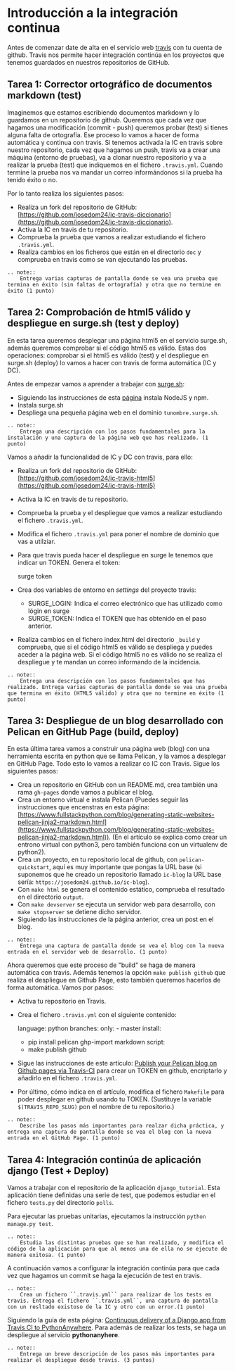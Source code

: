 # Introducción a la integración continua

Antes de comenzar date de alta en el servicio web [travis](https://travis-ci.org/) con tu cuenta de github. Travis nos permite hacer integración continúa en los proyectos que tenemos guardados en nuestros repositorios de GitHub.

## Tarea 1: Corrector ortográfico de documentos markdown (test)

Imaginemos que estamos escribiendo documentos markdown y lo guardamos en un repositorio de github. Queremos que cada vez que hagamos una modificación (commit - push) queremos probar (test) si tienes alguna falta de ortografía. Ese proceso lo vamos a hacer de forma automática y continua con travis. Si tenemos activada la IC en travis sobre nuestro repositorio, cada vez que hagamos un push, travis va a crear una máquina (entorno de pruebas), va a clonar nuestro repositorio y va a realizar la prueba (test) que indiquemos en el fichero `.travis.yml`. Cuando termine la prueba nos va mandar un correo informándonos si la prueba ha tenido éxito o no.

Por lo tanto realiza los siguientes pasos:

* Realiza un fork del repositorio de GitHub: [https://github.com/josedom24/ic-travis-diccionario](https://github.com/josedom24/ic-travis-diccionario).
* Activa la IC en travis de tu repositorio.
* Comprueba la prueba que vamos a realizar estudiando el fichero `.travis.yml`.
* Realiza cambios en los ficheros que están en el directorio `doc` y comprueba en travis como se van ejecutando las pruebas.


```eval_rst
.. note:: 
	Entrega varias capturas de pantalla donde se vea una prueba que termina en éxito (sin faltas de ortografía) y otra que no termine en éxito (1 punto)
```

## Tarea 2: Comprobación de html5 válido y despliegue en surge.sh (test y deploy)

En esta tarea queremos desplegar una página html5 en el servicio surge.sh, además queremos comprobar si el código html5 es válido. Estas dos operaciones: comprobar si el html5 es válido (test) y el despliegue en surge.sh (deploy) lo vamos a hacer con travis de forma automática (IC y DC).

Antes de empezar vamos a aprender a trabajar con [surge.sh](http://surge.sh/):

* Siguiendo las instrucciones de esta [página](https://linuxconfig.org/how-to-install-nodejs-on-debian-9-stretch-linux) instala NodeJS y npm.
* Instala surge.sh
* Despliega una pequeña página web en el dominio `tunombre.surge.sh`.

```eval_rst
.. note:: 
	Entrega una descripción con los pasos fundamentales para la instalación y una captura de la página web que has realizado. (1 punto)
```

Vamos a añadir la funcionalidad de IC y DC con travis, para ello:

* Realiza un fork del repositorio de GitHub: [https://github.com/josedom24/ic-travis-html5](https://github.com/josedom24/ic-travis-html5)
* Activa la IC en travis de tu repositorio.
* Comprueba la prueba y el despliegue que vamos a realizar estudiando el fichero `.travis.yml`.
* Modifica el fichero `.travis.yml` para poner el nombre de dominio que vas a utilziar.
* Para que travis pueda hacer el despliegue en surge le tenemos que indicar un TOKEN. Genera el token:
	
	surge token

* Crea dos variables de entorno en *settings* del proyecto travis:
	
    * SURGE_LOGIN: Indica el correo electrónico que has utilizado como lógin en surge
    * SURGE_TOKEN: Indica el TOKEN que has obtenido en el paso anterior.

* Realiza cambios en el fichero index.html del directorio `_build` y comprueba, que si el código html5 es válido se despliega y puedes aceder a la página web. Si el código html5 no es válido no se realiza el despliegue y te mandan un correo informando de la incidencia.

```eval_rst
.. note:: 
	Entrega una descripción con los pasos fundamentales que has realizado. Entrega varias capturas de pantalla donde se vea una prueba que termina en éxito (HTML5 válido) y otra que no termine en éxito (1 punto)
```

## Tarea 3: Despliegue de un blog desarrollado con Pelican en GitHub Page (build, deploy)

En esta última tarea vamos a construir una página web (blog) con una herramienta escrita en python que se llama Pelican, y la vamos a desplegar en GitHub Page. Todo esto lo vamos a realizar co IC con Travis. Sigue los siguientes pasos:

* Crea un repositorio en GitHub con un README.md, crea también una rama `gh-pages` donde vamos  a publicar el blog.
* Crea un entorno virtual e instala Pelican (Puedes seguir las instrucciones que encenstras en esta página: [https://www.fullstackpython.com/blog/generating-static-websites-pelican-jinja2-markdown.html](https://www.fullstackpython.com/blog/generating-static-websites-pelican-jinja2-markdown.html)). (En el artículo se explica como crear un entrono virtual con python3, pero también funciona con un virtualenv de python2).
* Crea un proyecto, en tu repositorio local de github, con `pelican-quickstart`, aquí es muy importante que pongas la URL base (si suponemos que he creado un repositorio llamado `ic-blog` la URL base sería: `https://josedom24.github.io/ic-blog`).
* Con `make html` se genera el contenido estático, comprueba el resultado en el directorio `output`.
* Con `make devserver` se ejecuta un servidor web para desarrollo, con `make stopserver` se detiene dicho servidor.
* Siguiendo las instrucciones de la página anterior, crea un post en el blog.

```eval_rst
.. note:: 
	Entrega una captura de pantalla donde se vea el blog con la nueva entrada en el servidor web de desarrollo. (1 punto)
```

Ahora queremos que este proceso de "build" se haga de manera automática con travis. Además tenemos la opción `make publish github` que realiza el despliegue en Github Page, esto también queremos hacerlos de forma automática. Vamos por pasos:

* Activa tu repositorio en Travis.
* Crea el fichero `.travis.yml` con el siguiente contenido:

	language: python
	branches:
	  only:
	  - master
	install:
	- pip install pelican ghp-import markdown
	script:
	- make publish github

* Sigue las instrucciones de este artículo: [Publish your Pelican blog on Github pages via Travis-CI](http://blog.mathieu-leplatre.info/publish-your-pelican-blog-on-github-pages-via-travis-ci.html) para crear un TOKEN en github, encriptarlo y añadirlo en el fichero `.travis.yml`.
* Por último, cómo indica en el artículo, modifica el fichero `Makefile` para poder desplegar en github usando tu TOKEN. (Sustituye la variable `$(TRAVIS_REPO_SLUG)` pon el nombre de tu repositorio.)

```eval_rst
.. note:: 
	Describe los pasos más importantes para realzar dicha práctica, y entrega una captura de pantalla donde se vea el blog con la nueva entrada en el GitHub Page. (1 punto)
```

## Tarea 4: Integración continúa de aplicación django (Test + Deploy)

Vamos a trabajar con el repositorio de la aplicación `django_tutorial`. Esta aplicación tiene definidas una serie de test, que podemos estudiar en el fichero `tests.py` del directorio `polls`.

Para ejecutar las pruebas unitarias, ejecutamos la instrucción `python manage.py test`.

```eval_rst
.. note:: 
	Estudia las distintas pruebas que se han realizado, y modifica el código de la aplicación para que al menos una de ella no se ejecute de manera exitosa. (1 punto)
```

A continuación vamos a configurar la integración continúa para que cada vez que hagamos un commit se haga la ejecución de test en travis.

```eval_rst
.. note:: 
	Crea un fichero ``.travis.yml`` para realizar de los tests en travis. Entrega el fichero ``.travis.yml``, una captura de pantalla con un resltado existoso de la IC y otro con un error.(1 punto)
```

Siguiendo la guía de esta página: [Continuous delivery of a Django app from Travis CI to PythonAnywhere](https://flowfx.de/blog/continuous-delivery-of-a-django-app-from-travis-ci-to-pythonanywhere/). Para además de realizar los tests, se haga un despliegue al servicio **pythonanyhere**.

```eval_rst
.. note:: 
	Entrega un breve descripción de los pasos más importantes para realizar el despliegue desde travis. (3 puntos)
```

